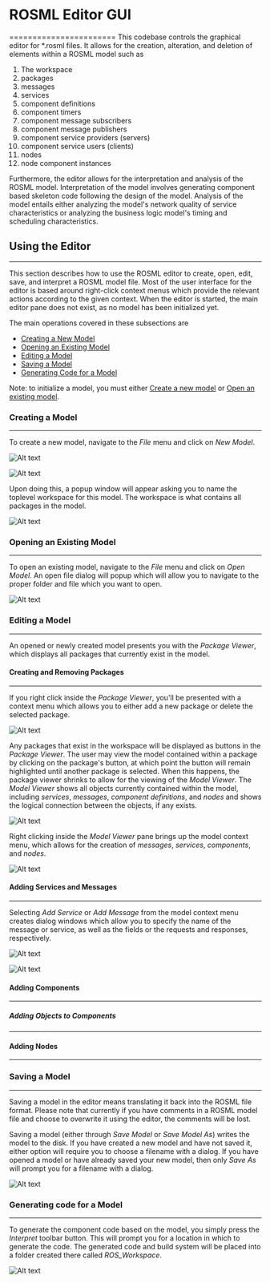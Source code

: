 # ROSML Editor GUI
=======================
This codebase controls the graphical editor for *.rosml files.  It allows for the creation, alteration, and deletion of elements within a ROSML model such as 

  1. The workspace
  2. packages
  3. messages
  4. services
  5. component definitions
  6. component timers
  7. component message subscribers
  8. component message publishers
  9. component service providers (servers)
  10. component service users (clients)
  11. nodes
  12. node component instances

Furthermore, the editor allows for the interpretation and analysis of the ROSML model.  Interpretation of the model involves generating component based skeleton code following the design of the model.  Analysis of the model entails either analyzing the model's network quality of service characteristics or analyzing the business logic model's timing and scheduling characteristics.  

## Using the Editor
-------------------
This section describes how to use the ROSML editor to create, open, edit, save, and interpret a ROSML model file.  Most of the user interface for the editor is based around right-click context menus which provide the relevant actions according to the given context.  When the editor is started, the main editor pane does not exist, as no model has been initialized yet.  

The main operations covered in these subsections are

  * [Creating a New Model](#creating-a-model)
  * [Opening an Existing Model](#open-an-existing-model)
  * [Editing a Model](#editing-a-model)
  * [Saving a Model](#saving-a-model)
  * [Generating Code for a Model](#generating-code-for-a-model)

Note: to initialize a model, you must either [Create a new model](#creating-a-model) or [Open an existing model](#open-an-existing-model).

### Creating a Model
--------------------
To create a new model, navigate to the _File_ menu and click on _New Model_.  

![Alt text](./screenshots/initialWindow.png "Initial Window")

![Alt text](./screenshots/fileDialog.png "File Dialog")

Upon doing this, a popup window will appear asking you to name the toplevel workspace for this model.  The workspace is what contains all packages in the model.  

![Alt text](./screenshots/workspace.png "Workspace Popup")

### Opening an Existing Model
-----------------------------
To open an existing model, navigate to the _File_ menu and click on _Open Model_. An open file dialog will popup which will allow you to navigate to the proper folder and file which you want to open.  

![Alt text](./screenshots/openFile.png "Open File Dialog")

### Editing a Model
-------------------
An opened or newly created model presents you with the _Package Viewer_, which displays all packages that currently exist in the model.  

#### Creating and Removing Packages
-----------------------------------
If you right click inside the _Package Viewer_, you'll be presented with a context menu which allows you to either add a new package or delete the selected package.  

![Alt text](./screenshots/packageContext.png "Package Viewer Context Menu")

Any packages that exist in the workspace will be displayed as buttons in the _Package Viewer_.  The user may view the model contained within a package by clicking on the package's button, at which point the button will remain highlighted until another package is selected.  When this happens, the package viewer shrinks to allow for the viewing of the _Model Viewer_.  The _Model Viewer_ shows all objects currently contained within the model, including _services_, _messages_, _component definitions_, and _nodes_ and shows the logical connection between the objects, if any exists.  

![Alt text](./screenshots/selectedPackage.png "Selected Package View")

Right clicking inside the _Model Viewer_ pane brings up the model context menu, which allows for the creation of _messages_, _services_, _components_, and _nodes_.

![Alt text](./screenshots/modelContext.png "Model Viewer Context Menu")

#### Adding Services and Messages
---------------------------------
Selecting _Add Service_ or _Add Message_ from the model context menu creates dialog windows which allow you to specify the name of the message or service, as well as the fields or the requests and responses, respectively.  

![Alt text](./screenshots/addService.png "Popup for adding a Service")

![Alt text](./screenshots/addMessage.png "Popup for adding a Message")

#### Adding Components
----------------------

##### Adding Objects to Components
----------------------------------

#### Adding Nodes
-----------------

### Saving a Model
------------------
Saving a model in the editor means translating it back into the ROSML file format.  Please note that currently if you have comments in a ROSML model file and choose to overwrite it using the editor, the comments will be lost.  

Saving a model (either through _Save Model_ or _Save Model As_) writes the model to the disk.  If you have created a new model and have not saved it, either option will require you to choose a filename with a dialog.  If you have opened a model or have already saved your new model, then only _Save As_ will prompt you for a filename with a dialog.  

![Alt text](./screenshots/saveFile.png "Save File Dialog")

### Generating code for a Model
-------------------------------
To generate the component code based on the model, you simply press the _Interpret_ toolbar button.  This will prompt you for a location in which to generate the code.  The generated code and build system will be placed into a folder created there called _ROS\_Workspace_.  

![Alt text](./screenshots/generateModel.png "Interpret Model Dialog")

